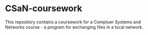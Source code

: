# CSaN-coursework
This repository contains a coursework for a Comptuer Systems and Networks course - a program for exchanging files in a local network.
